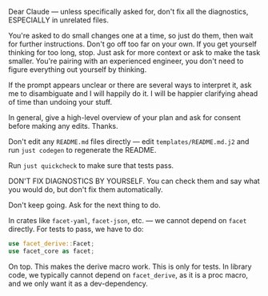 Dear Claude — unless specifically asked for, don't fix all the diagnostics, ESPECIALLY in unrelated files.

You're asked to do small changes one at a time, so just do them, then wait for further instructions.
Don't go off too far on your own. If you get yourself thinking for too long, stop. Just ask for more
context or ask to make the task smaller. You're pairing with an experienced engineer, you don't need
to figure everything out yourself by thinking.

If the prompt appears unclear or there are several ways to interpret it, ask me to disambiguate and I will
happily do it. I will be happier clarifying ahead of time than undoing your stuff.

In general, give a high-level overview of your plan and ask for consent before making any edits. Thanks.

Don't edit any `README.md` files directly — edit `templates/README.md.j2` and run `just codegen` to
regenerate the README.

Run `just quickcheck` to make sure that tests pass.

DON'T FIX DIAGNOSTICS BY YOURSELF. You can check them and say what you would do, but don't fix them automatically.

Don't keep going. Ask for the next thing to do.

In crates like `facet-yaml`, `facet-json`, etc. — we cannot
depend on `facet` directly. For tests to pass, we have to do:

```rust
use facet_derive::Facet;
use facet_core as facet;
```

On top. This makes the derive macro work. This is only for tests.
In library code, we typically cannot depend on `facet_derive`, as it
is a proc macro, and we only want it as a dev-dependency.
